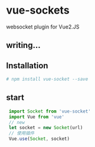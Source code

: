 # vue-sockets
websocket plugin for Vue2.JS

## writing...

## Installation
``` bash
# npm install vue-socket --save
```
## start
``` javascript
 import Socket from 'vue-socket'
 import Vue from 'vue'
 // new
 let socket = new Socket(url)
 // 使用插件
 Vue.use(Socket, socket)

```
